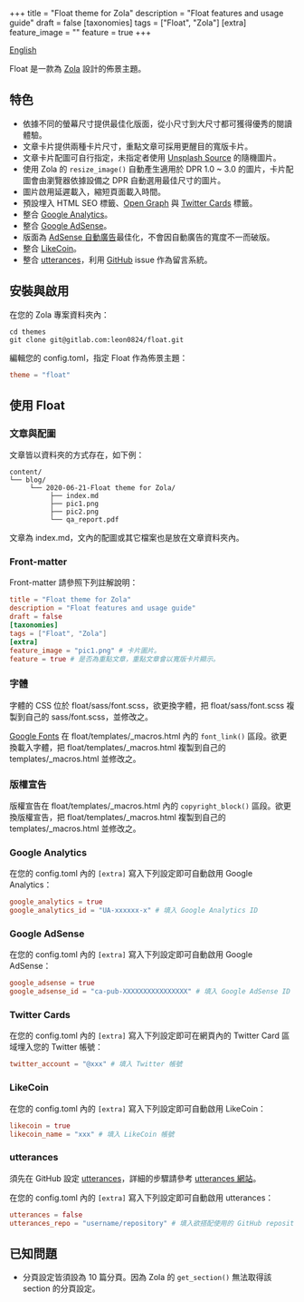 +++
title = "Float theme for Zola"
description = "Float features and usage guide"
draft = false
[taxonomies]
tags = ["Float", "Zola"]
[extra]
feature_image = ""
feature = true
+++

[English](/en/blog/float-theme-for-zola/)

Float 是一款為 [Zola](https://www.getzola.org/) 設計的佈景主題。

## 特色

- 依據不同的螢幕尺寸提供最佳化版面，從小尺寸到大尺寸都可獲得優秀的閱讀體驗。
- 文章卡片提供兩種卡片尺寸，重點文章可採用更醒目的寬版卡片。
- 文章卡片配圖可自行指定，未指定者使用 [Unsplash Source](https://source.unsplash.com/) 的隨機圖片。
- 使用 Zola 的 `resize_image()` 自動產生適用於 DPR 1.0 ~ 3.0 的圖片，卡片配圖會由瀏覽器依據設備之 DPR 自動選用最佳尺寸的圖片。
- 圖片啟用延遲載入，縮短頁面載入時間。
- 預設埋入 HTML SEO 標籤、[Open Graph](https://ogp.me/) 與 [Twitter Cards](https://developer.twitter.com/en/docs/tweets/optimize-with-cards/overview/abouts-cards) 標籤。
- 整合 [Google Analytics](https://analytics.google.com/)。
- 整合 [Google AdSense](https://adsense.google.com/)。
- 版面為 [AdSense 自動廣告](https://support.google.com/adsense/answer/9261306)最佳化，不會因自動廣告的寬度不一而破版。
- 整合 [LikeCoin](https://like.co/)。
- 整合 [utterances](https://utteranc.es/)，利用 [GitHub](https://github.com/) issue 作為留言系統。

## 安裝與啟用

在您的 Zola 專案資料夾內：

```shell
cd themes
git clone git@gitlab.com:leon0824/float.git
```

編輯您的 config.toml，指定 Float 作為佈景主題：

```TOML
theme = "float"
```

## 使用 Float

### 文章與配圖

文章皆以資料夾的方式存在，如下例：

```
content/
└── blog/
     └── 2020-06-21-Float theme for Zola/
          ├── index.md
          ├── pic1.png
          ├── pic2.png
          └── qa_report.pdf
```

文章為 index.md，文內的配圖或其它檔案也是放在文章資料夾內。

### Front-matter

Front-matter 請參照下列註解說明：

```TOML
title = "Float theme for Zola"
description = "Float features and usage guide"
draft = false
[taxonomies]
tags = ["Float", "Zola"]
[extra]
feature_image = "pic1.png" # 卡片圖片。
feature = true # 是否為重點文章，重點文章會以寬版卡片顯示。
```

### 字體

字體的 CSS 位於 float/sass/font.scss，欲更換字體，把 float/sass/font.scss 複製到自己的 sass/font.scss，並修改之。

[Google Fonts](https://fonts.google.com/) 在 float/templates/_macros.html 內的 `font_link()` 區段。欲更換載入字體，把 float/templates/_macros.html 複製到自己的 templates/_macros.html 並修改之。


### 版權宣告

版權宣告在 float/templates/_macros.html 內的 `copyright_block()` 區段。欲更換版權宣告，把 float/templates/_macros.html 複製到自己的 templates/_macros.html 並修改之。

### Google Analytics

在您的 config.toml 內的 `[extra]` 寫入下列設定即可自動啟用 Google Analytics：

```TOML
google_analytics = true
google_analytics_id = "UA-xxxxxx-x" # 填入 Google Analytics ID
```

### Google AdSense

在您的 config.toml 內的 `[extra]` 寫入下列設定即可自動啟用 Google AdSense：

```TOML
google_adsense = true
google_adsense_id = "ca-pub-XXXXXXXXXXXXXXXX" # 填入 Google AdSense ID
```

### Twitter Cards

在您的 config.toml 內的 `[extra]` 寫入下列設定即可在網頁內的 Twitter Card 區域埋入您的 Twitter 帳號：

```TOML
twitter_account = "@xxx" # 填入 Twitter 帳號
```

### LikeCoin

在您的 config.toml 內的 `[extra]` 寫入下列設定即可自動啟用 LikeCoin：

```TOML
likecoin = true
likecoin_name = "xxx" # 填入 LikeCoin 帳號
```

### utterances

須先在 GitHub 設定 [utterances](https://github.com/apps/utterances)，詳細的步驟請參考 [utterances 網站](https://utteranc.es/)。

在您的 config.toml 內的 `[extra]` 寫入下列設定即可自動啟用 utterances：

```TOML
utterances = false
utterances_repo = "username/repository" # 填入欲搭配使用的 GitHub repository。
```

## 已知問題

- 分頁設定皆須設為 10 篇分頁。因為 Zola 的 `get_section()` 無法取得該 section 的分頁設定。
